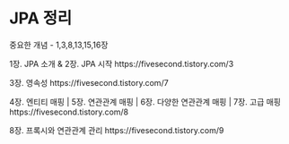 <h1>JPA 정리</h1>
<p>중요한 개념 - 1,3,8,13,15,16장</p>
<p>1장. JPA 소개 & 2장. JPA 시작 https://fivesecond.tistory.com/3</p>
<p>3장. 영속성 https://fivesecond.tistory.com/7</p>
<p>4장. 엔티티 매핑 | 5장. 연관관계 매핑 | 6장. 다양한 연관관계 매핑 | 7장. 고급 매핑 https://fivesecond.tistory.com/8</p>
<p>8장. 프록시와 연관관계 관리 https://fivesecond.tistory.com/9</p>

